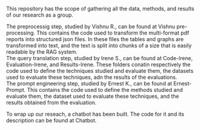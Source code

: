 This repository has the scope of gathering all the data, methods, and results of our research as a group.  
  
The preprocessig step, studied by Vishnu R., can be found at Vishnu pre-processing. This contains the code used to transform the multi-format pdf reports into structured json files. In these files the tables and graphs are transformed into text, and the text is split into chunks of a size that is easily readable by the RAG system.  
The query translation step, studied by Irene S., can be found at Code-Irene, Evaluation-Irene, and Results-Irene. These folders conatin respectively the code used to define the techniques studied and evaluate them, the datasets used to evaluate these techniques, adn the results of the evaluations.  
The prompt engineering step, studied by Ernest K., can be found at Ernest-Prompt. This contains the code used to define the methods studied and evaluate them, the dataset used to evaluate these techniques, and the results obtained from the evaluation.  
  
To wrap up our reseach, a chatbot has been built. The code for it and its description can be found at Chatbot.

